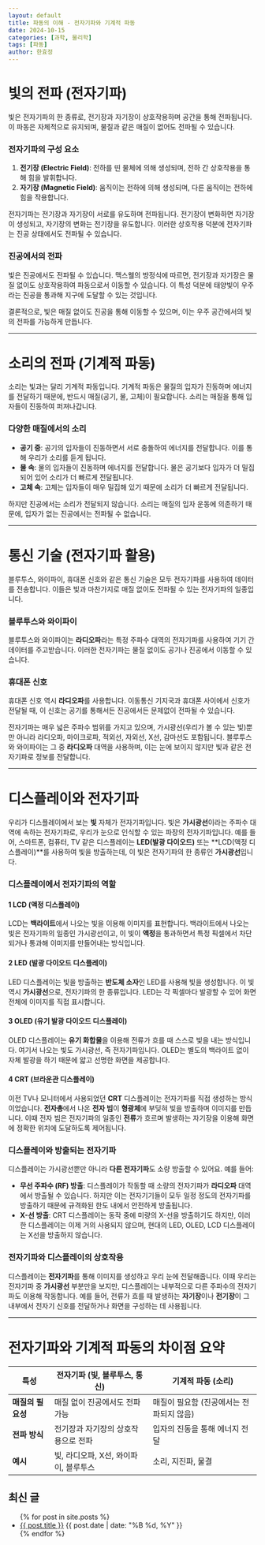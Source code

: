 ```yaml
---
layout: default
title: 파동의 이해 - 전자기파와 기계적 파동
date: 2024-10-15
categories: [과학, 물리학]
tags: [파동]
author: 한효정
---
```


# 빛의 전파 (전자기파)

빛은 전자기파의 한 종류로, 전기장과 자기장이 상호작용하며 공간을 통해 전파됩니다. 이 파동은 자체적으로 유지되며, 물질과 같은 매질이 없어도 전파될 수 있습니다.

### 전자기파의 구성 요소
1. **전기장 (Electric Field)**: 전하를 띤 물체에 의해 생성되며, 전하 간 상호작용을 통해 힘을 발휘합니다.
2. **자기장 (Magnetic Field)**: 움직이는 전하에 의해 생성되며, 다른 움직이는 전하에 힘을 작용합니다.

전자기파는 전기장과 자기장이 서로를 유도하며 전파됩니다. 전기장이 변화하면 자기장이 생성되고, 자기장의 변화는 전기장을 유도합니다. 이러한 상호작용 덕분에 전자기파는 진공 상태에서도 전파될 수 있습니다.

### 진공에서의 전파
빛은 진공에서도 전파될 수 있습니다. 맥스웰의 방정식에 따르면, 전기장과 자기장은 물질 없이도 상호작용하여 파동으로서 이동할 수 있습니다. 이 특성 덕분에 태양빛이 우주라는 진공을 통과해 지구에 도달할 수 있는 것입니다.

결론적으로, 빛은 매질 없이도 진공을 통해 이동할 수 있으며, 이는 우주 공간에서의 빛의 전파를 가능하게 만듭니다.

---

# 소리의 전파 (기계적 파동)

소리는 빛과는 달리 기계적 파동입니다. 기계적 파동은 물질의 입자가 진동하며 에너지를 전달하기 때문에, 반드시 매질(공기, 물, 고체)이 필요합니다. 소리는 매질을 통해 입자들이 진동하여 퍼져나갑니다.

### 다양한 매질에서의 소리
- **공기 중**: 공기의 입자들이 진동하면서 서로 충돌하여 에너지를 전달합니다. 이를 통해 우리가 소리를 듣게 됩니다.
- **물 속**: 물의 입자들이 진동하며 에너지를 전달합니다. 물은 공기보다 입자가 더 밀집되어 있어 소리가 더 빠르게 전달됩니다.
- **고체 속**: 고체는 입자들이 매우 밀집해 있기 때문에 소리가 더 빠르게 전달됩니다.

하지만 진공에서는 소리가 전달되지 않습니다. 소리는 매질의 입자 운동에 의존하기 때문에, 입자가 없는 진공에서는 전파될 수 없습니다.

---

# 통신 기술 (전자기파 활용)

블루투스, 와이파이, 휴대폰 신호와 같은 통신 기술은 모두 전자기파를 사용하여 데이터를 전송합니다. 이들은 빛과 마찬가지로 매질 없이도 전파될 수 있는 전자기파의 일종입니다.

### 블루투스와 와이파이
블루투스와 와이파이는 **라디오파**라는 특정 주파수 대역의 전자기파를 사용하여 기기 간 데이터를 주고받습니다. 이러한 전자기파는 물질 없이도 공기나 진공에서 이동할 수 있습니다.

### 휴대폰 신호
휴대폰 신호 역시 **라디오파**를 사용합니다. 이동통신 기지국과 휴대폰 사이에서 신호가 전달될 때, 이 신호는 공기를 통해서든 진공에서든 문제없이 전파될 수 있습니다.

전자기파는 매우 넓은 주파수 범위를 가지고 있으며, 가시광선(우리가 볼 수 있는 빛)뿐만 아니라 라디오파, 마이크로파, 적외선, 자외선, X선, 감마선도 포함됩니다. 블루투스와 와이파이는 그 중 **라디오파** 대역을 사용하며, 이는 눈에 보이지 않지만 빛과 같은 전자기파로 정보를 전달합니다.

---

# **디스플레이와 전자기파**
우리가 디스플레이에서 보는 **빛** 자체가 전자기파입니다. 빛은 **가시광선**이라는 주파수 대역에 속하는 전자기파로, 우리가 눈으로 인식할 수 있는 파장의 전자기파입니다. 예를 들어, 스마트폰, 컴퓨터, TV 같은 디스플레이는 **LED(발광 다이오드)** 또는 **LCD(액정 디스플레이)**를 사용하여 빛을 방출하는데, 이 빛은 전자기파의 한 종류인 **가시광선**입니다.

### **디스플레이에서 전자기파의 역할**

#### 1 **LCD (액정 디스플레이)**
LCD는 **백라이트**에서 나오는 빛을 이용해 이미지를 표현합니다. 백라이트에서 나오는 빛은 전자기파의 일종인 가시광선이고, 이 빛이 **액정**을 통과하면서 특정 픽셀에서 차단되거나 통과해 이미지를 만들어내는 방식입니다.

#### 2 **LED (발광 다이오드 디스플레이)**
LED 디스플레이는 빛을 방출하는 **반도체 소자**인 LED를 사용해 빛을 생성합니다. 이 빛 역시 **가시광선**으로, 전자기파의 한 종류입니다. LED는 각 픽셀마다 발광할 수 있어 화면 전체에 이미지를 직접 표시합니다.

#### 3 **OLED (유기 발광 다이오드 디스플레이)**
OLED 디스플레이는 **유기 화합물**을 이용해 전류가 흐를 때 스스로 빛을 내는 방식입니다. 여기서 나오는 빛도 가시광선, 즉 전자기파입니다. OLED는 별도의 백라이트 없이 자체 발광을 하기 때문에 얇고 선명한 화면을 제공합니다.

#### 4 **CRT (브라운관 디스플레이)**
이전 TV나 모니터에서 사용되었던 **CRT** 디스플레이는 전자기파를 직접 생성하는 방식이었습니다. **전자총**에서 나온 **전자 빔**이 **형광체**에 부딪혀 빛을 방출하며 이미지를 만듭니다. 이때 전자 빔은 전자기파의 일종인 **전류**가 흐르며 발생하는 자기장을 이용해 화면에 정확한 위치에 도달하도록 제어됩니다.

### **디스플레이와 방출되는 전자기파**
디스플레이는 가시광선뿐만 아니라 **다른 전자기파**도 소량 방출할 수 있어요. 예를 들어:
- **무선 주파수 (RF) 방출**: 디스플레이가 작동할 때 소량의 전자기파가 **라디오파** 대역에서 방출될 수 있습니다. 하지만 이는 전자기기들이 모두 일정 정도의 전자기파를 방출하기 때문에 규격화된 한도 내에서 안전하게 방출됩니다.
- **X-선 방출**: CRT 디스플레이는 동작 중에 미량의 X-선을 방출하기도 하지만, 이러한 디스플레이는 이제 거의 사용되지 않으며, 현대의 LED, OLED, LCD 디스플레이는 X선을 방출하지 않습니다.

### **전자기파와 디스플레이의 상호작용**
디스플레이는 **전자기파**를 통해 이미지를 생성하고 우리 눈에 전달해줍니다. 이때 우리는 전자기파 중 **가시광선** 부분만을 보지만, 디스플레이는 내부적으로 다른 주파수의 전자기파도 이용해 작동합니다. 예를 들어, 전류가 흐를 때 발생하는 **자기장**이나 **전기장**이 그 내부에서 전자기 신호를 전달하거나 화면을 구성하는 데 사용됩니다.

---

# 전자기파와 기계적 파동의 차이점 요약

| **특성** | **전자기파 (빛, 블루투스, 통신)** | **기계적 파동 (소리)** |
|--------------|--------------------------------------------------|------------------------------|
| **매질의 필요성** | 매질 없이 진공에서도 전파 가능 | 매질이 필요함 (진공에서는 전파되지 않음) |
| **전파 방식** | 전기장과 자기장의 상호작용으로 전파 | 입자의 진동을 통해 에너지 전달 |
| **예시** | 빛, 라디오파, X선, 와이파이, 블루투스 | 소리, 지진파, 물결 |


## 최신 글
<ul>
  {% for post in site.posts %}
    <li>
      <a href="{{ post.url }}">{{ post.title }}</a>
      <span>{{ post.date | date: "%B %d, %Y" }}</span>
    </li>
  {% endfor %}
</ul>